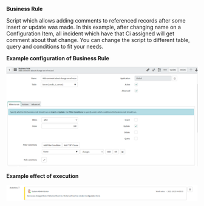 **Business Rule**

 Script which allows adding comments to referenced records after some insert or update was made. In this example, after changing name on a Configuration Item, all incident which have that Ci  assigned will get comment about that change. You can change the script to different table, query and conditions to fit your needs.

 **Example configuration of  Business Rule** 

![Coniguration](ScreenShot_1.PNG)

**Example effect of execution**

![Effect](ScreenShot_2.PNG)
